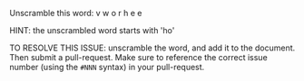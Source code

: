 Unscramble this word: v w o r h e e

HINT: the unscrambled word starts with 'ho'



TO RESOLVE THIS ISSUE: unscramble the word, and add it to the document. Then submit a pull-request.  Make sure to reference the correct issue  number (using the `#NNN` syntax) in your pull-request. 
